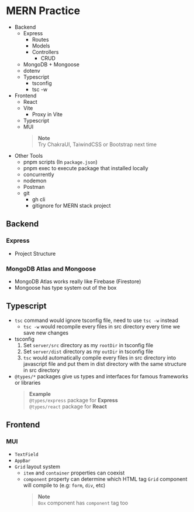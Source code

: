 # MERN Practice

- Backend
  - Express
    - Routes
    - Models
    - Controllers
      - CRUD
  - MongoDB + Mongoose
  - dotenv
  - Typescript
    - tsconfig
    - tsc -w
- Frontend
  - React
  - Vite
    - Proxy in Vite
  - Typescript
  - MUI
    > **Note**  
    > Try ChakraUI, TaiwindCSS or Bootstrap next time
- Other Tools
  - pnpm scripts (In `package.json`)
  - pnpm exec to execute package that installed locally
  - concurrently
  - nodemon
  - Postman
  - git
    - gh cli
    - gitignore for MERN stack project

## Backend

### Express

- Project Structure

### MongoDB Atlas and Mongoose

- MongoDB Atlas works really like Firebase (Firestore)
- Mongoose has type system out of the box

## Typescript

- `tsc` command would ignore tsconfig file, need to use `tsc -w` instead
  - `tsc -w` would recompile every files in src directory every time we save new changes
- tsconfig
  1. Set `server/src` directory as my `rootDir` in tsconfig file
  2. Set `server/dist` directory as my `outDir` in tsconfig file
  3. `tsc` would automatically compile every files in src directory into javascript file and put them in dist directory with the same structure in src directory
- `@types/*` packages give us types and interfaces for famous frameworks or libraries
  > **Example**  
  > `@types/express` package for **Express**  
  > `@types/react` package for **React**

## Frontend

### MUI

- `TextField`
- `AppBar`
- `Grid` layout system
  - `item` and `container` properties can coexist
  - `component` property can determine which HTML tag `Grid` component will compile to (e.g: `form`, `div`, etc)
    > **Note**  
    > `Box` component has `component` tag too

